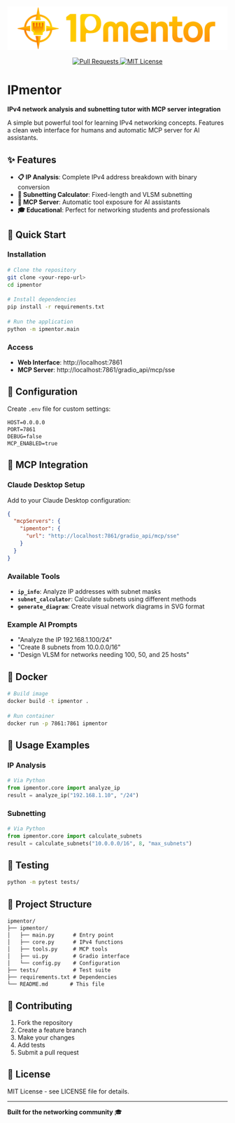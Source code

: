 ![poster](assets/header.png)

<p align="center">
  <a href="https://github.com/DavidLMS/ipmentor/pulls">
    <img src="https://img.shields.io/badge/PRs-welcome-brightgreen.svg?longCache=true" alt="Pull Requests">
  </a>
  <a href="LICENSE">
      <img src="https://img.shields.io/badge/License-MIT-yellow.svg?longCache=true" alt="MIT License">
    </a>
</p>

# IPmentor

**IPv4 network analysis and subnetting tutor with MCP server integration**

A simple but powerful tool for learning IPv4 networking concepts. Features a clean web interface for humans and automatic MCP server for AI assistants.

## ✨ Features

- **📋 IP Analysis**: Complete IPv4 address breakdown with binary conversion
- **🧮 Subnetting Calculator**: Fixed-length and VLSM subnetting
- **🤖 MCP Server**: Automatic tool exposure for AI assistants
- **🎓 Educational**: Perfect for networking students and professionals

## 🚀 Quick Start

### Installation

```bash
# Clone the repository
git clone <your-repo-url>
cd ipmentor

# Install dependencies
pip install -r requirements.txt

# Run the application
python -m ipmentor.main
```

### Access

- **Web Interface**: http://localhost:7861
- **MCP Server**: http://localhost:7861/gradio_api/mcp/sse

## 🔧 Configuration

Create `.env` file for custom settings:

```env
HOST=0.0.0.0
PORT=7861
DEBUG=false
MCP_ENABLED=true
```

## 🤖 MCP Integration

### Claude Desktop Setup

Add to your Claude Desktop configuration:

```json
{
  "mcpServers": {
    "ipmentor": {
      "url": "http://localhost:7861/gradio_api/mcp/sse"
    }
  }
}
```

### Available Tools

- **`ip_info`**: Analyze IP addresses with subnet masks
- **`subnet_calculator`**: Calculate subnets using different methods
- **`generate_diagram`**: Create visual network diagrams in SVG format

### Example AI Prompts

- "Analyze the IP 192.168.1.100/24"
- "Create 8 subnets from 10.0.0.0/16"
- "Design VLSM for networks needing 100, 50, and 25 hosts"

## 🐳 Docker

```bash
# Build image
docker build -t ipmentor .

# Run container
docker run -p 7861:7861 ipmentor
```

## 📖 Usage Examples

### IP Analysis
```python
# Via Python
from ipmentor.core import analyze_ip
result = analyze_ip("192.168.1.10", "/24")
```

### Subnetting
```python
# Via Python  
from ipmentor.core import calculate_subnets
result = calculate_subnets("10.0.0.0/16", 8, "max_subnets")
```

## 🧪 Testing

```bash
python -m pytest tests/
```

## 📁 Project Structure

```
ipmentor/
├── ipmentor/
│   ├── main.py      # Entry point
│   ├── core.py      # IPv4 functions
│   ├── tools.py     # MCP tools
│   ├── ui.py        # Gradio interface
│   └── config.py    # Configuration
├── tests/           # Test suite
├── requirements.txt # Dependencies
└── README.md       # This file
```

## 🤝 Contributing

1. Fork the repository
2. Create a feature branch
3. Make your changes
4. Add tests
5. Submit a pull request

## 📝 License

MIT License - see LICENSE file for details.

---

**Built for the networking community** 🎓